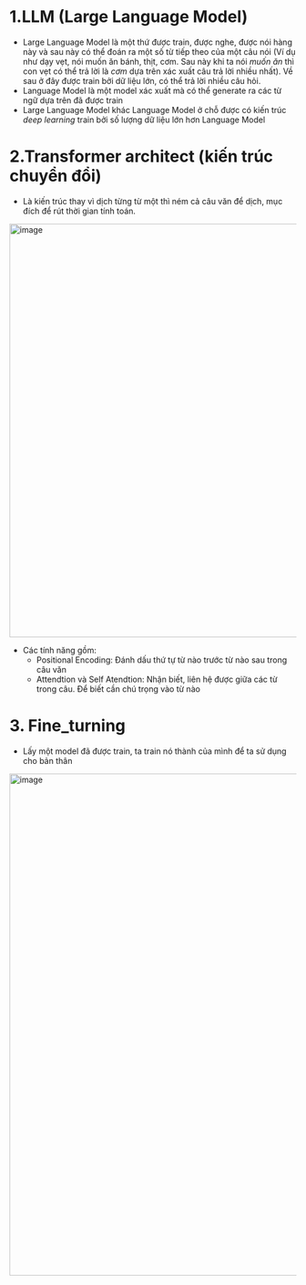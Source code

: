 # 1.LLM (Large Language Model)
- Large Language Model là một thứ được train, được nghe, được nói hàng này và sau này có thể đoán ra một số từ tiếp theo của một câu nói (Ví dụ như dạy vẹt, nói muốn ăn bánh, thịt, cơm. Sau này khi ta nói *muốn ăn* thì con vẹt có thể trả lời là *cơm* dựa trên xác xuất câu trả lời nhiều nhất). Về sau ở đây được train bởi dữ liệu lớn, có thể trả lời nhiều câu hỏi.
- Language Model là một model xác xuất mà có thể generate ra các từ ngữ dựa trên đã được train
- Large Language Model khác Language Model ở chỗ được có kiến trúc *deep learning* train bởi số lượng dữ liệu lớn hơn Language Model

# 2.Transformer architect (kiến trúc chuyển đổi)
- Là kiến trúc thay vì dịch từng từ một thì ném cả câu văn để dịch, mục đích để rút thời gian tính toán.
<img width="725" alt="image" src="https://github.com/NguyenTungBach/bach_interview/assets/78024702/a273c48a-4387-4ae4-9529-98689d7ac002">

- Các tính năng gồm:
  - Positional Encoding: Đánh dấu thứ tự từ nào trước từ nào sau trong câu văn
  - Attendtion và Self Atendtion: Nhận biết, liên hệ được giữa các từ trong câu. Để biết cần chú trọng vào từ nào

# 3. Fine_turning
- Lấy một model đã được train, ta train nó thành của mình để ta sử dụng cho bản thân

<img width="880" alt="image" src="https://github.com/NguyenTungBach/bach_interview/assets/78024702/8e0e96c5-a904-466e-9dc7-5d331faa5835">
